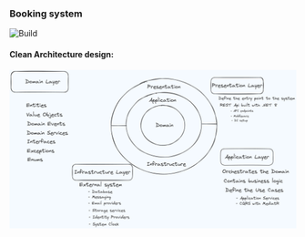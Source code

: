 ### Booking system
![Build](https://github.com/adrianowsh/MyBookify/actions/workflows/booking.yml/badge.svg)
#### Clean Architecture design:
<img src="architecture.png" />